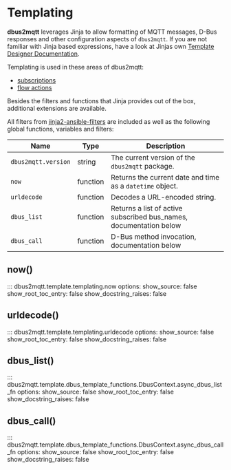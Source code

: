 # Templating

**dbus2mqtt** leverages Jinja to allow formatting of MQTT messages, D-Bus responses and other configuration aspects of `dbus2mqtt`. If you are not familiar with Jinja based expressions, have a look at Jinjas own [Template Designer Documentation](https://jinja.palletsprojects.com/en/stable/templates/).

Templating is used in these areas of dbus2mqtt:

* [subscriptions](../subscriptions.md)
* [flow actions](../flows/flow_actions.md)

Besides the filters and functions that Jinja provides out of the box, additional extensions are available.

All filters from [jinja2-ansible-filters](https://pypi.org/project/jinja2-ansible-filters/) are included as well as the following global functions, variables and filters:

| Name                | Type      | Description                                                                 |
|---------------------|-----------|-----------------------------------------------------------------------------|
| `dbus2mqtt.version` | string    | The current version of the `dbus2mqtt` package.                             |
| `now`               | function  | Returns the current date and time as a `datetime` object.                   |
| `urldecode`         | function  | Decodes a URL-encoded string.                                               |
| `dbus_list`         | function  | Returns a list of active subscribed bus_names, documentation below          |
| `dbus_call`         | function  | D-Bus method invocation, documentation below                                |

## now()

::: dbus2mqtt.template.templating.now
    options:
      show_source: false
      show_root_toc_entry: false
      show_docstring_raises: false

## urldecode()

::: dbus2mqtt.template.templating.urldecode
    options:
      show_source: false
      show_root_toc_entry: false
      show_docstring_raises: false

## dbus_list()

::: dbus2mqtt.template.dbus_template_functions.DbusContext.async_dbus_list_fn
    options:
      show_source: false
      show_root_toc_entry: false
      show_docstring_raises: false

## dbus_call()

::: dbus2mqtt.template.dbus_template_functions.DbusContext.async_dbus_call_fn
    options:
      show_source: false
      show_root_toc_entry: false
      show_docstring_raises: false
